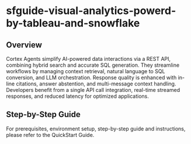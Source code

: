 # sfguide-visual-analytics-powerd-by-tableau-and-snowflake

## Overview
Cortex Agents simplify AI-powered data interactions via a REST API, combining hybrid search and accurate SQL generation. They streamline workflows by managing context retrieval, natural language to SQL conversion, and LLM orchestration. Response quality is enhanced with in-line citations, answer abstention, and multi-message context handling. Developers benefit from a single API call integration, real-time streamed responses, and reduced latency for optimized applications.

## Step-by-Step Guide
For prerequisites, environment setup, step-by-step guide and instructions, please refer to the QuickStart Guide.
